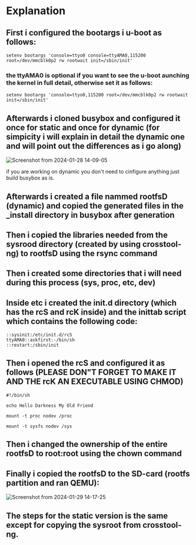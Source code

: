 # Explanation

## First i configured the bootargs i u-boot as follows:

```
setenv bootargs 'console=ttyo0 console=ttyAMA0,115200 root=/dev/mmcblk0p2 rw rootwait init=/sbin/init'
```

### the ttyAMA0 is optional if you want to see the u-boot aunching the kernel in full detail, otherwise set it as follows:

```
setenv bootargs 'console=ttyo0,115200 root=/dev/mmcblk0p2 rw rootwait init=/sbin/init'
```

## Afterwards i cloned busybox and configured it once for static and once for dynamic (for simpicity i will explain in detail the dynamic one and will point out the differences as i go along)

![Screenshot from 2024-01-28 14-09-05](https://github.com/omartarek376/Embedded-Linux/assets/111865747/fa994db7-7c8b-4e5f-bd7e-6b2ab86cfe16)

if you are working on dynamic you don't need to cinfigure anything just build busybox as is.

## Afterwards i created a file nammed rootfsD (dynamic) and copied the generated files in the _install directory in busybox after generation

## Then i copied the libraries needed from the sysrood directory (created by using crosstool-ng) to rootfsD using the rsync command

## Then i created some directories that i will need during this process (sys, proc, etc, dev)

## Inside etc i created the init.d directory (which has the rcS and rcK inside) and the inittab script which contains the following code:

```
::sysinit:/etc/init.d/rcS
ttyAMA0::askfirst:-/bin/sh
::restart:/sbin/init
```

## Then i opened the rcS and configured it as follows (PLEASE DON"T FORGET TO MAKE IT AND THE rcK AN EXECUTABLE USING CHMOD)

```
#!/bin/sh

echo Hello Darkness My Old Friend

mount -t proc nodev /proc

mount -t sysfs nodev /sys

```

## Then i changed the ownership of the entire rootfsD to root:root using the chown command

## Finally i copied the rootfsD to the SD-card (rootfs partition and ran QEMU):

![Screenshot from 2024-01-29 14-17-25](https://github.com/omartarek376/Embedded-Linux/assets/111865747/731f51e2-bf7d-4fc0-adae-b17136e66c71)

## The steps for the static version is the same except for copying the sysroot from crosstool-ng.


